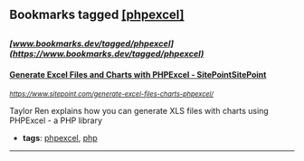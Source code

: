 ## Bookmarks tagged [[phpexcel]](https://www.bookmarks.dev/search?q=[phpexcel])

_<sup><sup>[www.bookmarks.dev/tagged/phpexcel](https://www.bookmarks.dev/tagged/phpexcel)</sup></sup>_
---
#### [Generate Excel Files and Charts with PHPExcel - SitePointSitePoint](https://www.sitepoint.com/generate-excel-files-charts-phpexcel/)
_<sup>https://www.sitepoint.com/generate-excel-files-charts-phpexcel/</sup>_

Taylor Ren explains how you can generate XLS files with charts using PHPExcel - a PHP library
* **tags**: [phpexcel](../tagged/phpexcel.md), [php](../tagged/php.md)
---
